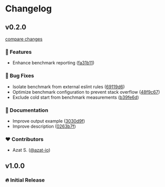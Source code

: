 # Changelog

## v0.2.0

[compare changes](https://github.com/azat-io/eslint-rule-benchmark/compare/v0.1.0...v0.2.0)

### 🚀 Features

- Enhance benchmark reporting ([fa31b11](https://github.com/azat-io/eslint-rule-benchmark/commit/fa31b11))

### 🐞 Bug Fixes

- Isolate benchmark from external eslint rules ([69119d6](https://github.com/azat-io/eslint-rule-benchmark/commit/69119d6))
- Optimize benchmark configuration to prevent stack overflow ([48f9c67](https://github.com/azat-io/eslint-rule-benchmark/commit/48f9c67))
- Exclude cold start from benchmark measurements ([b39fe6d](https://github.com/azat-io/eslint-rule-benchmark/commit/b39fe6d))

### 📖 Documentation

- Improve output example ([3030d9f](https://github.com/azat-io/eslint-rule-benchmark/commit/3030d9f))
- Improve description ([0263b7f](https://github.com/azat-io/eslint-rule-benchmark/commit/0263b7f))

### ❤️ Contributors

- Azat S. ([@azat-io](https://github.com/azat-io))

## v1.0.0

### 🔥️️ Initial Release
